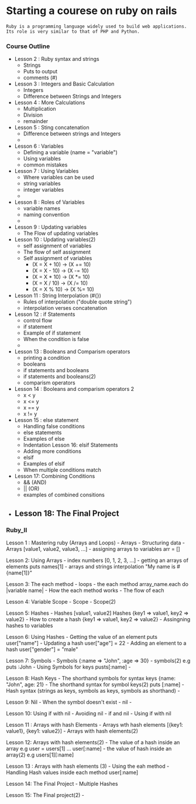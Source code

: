 # Starting a courese on ruby on rails
    Ruby is a programming language widely used to build web applications. Its role is very similar to that of PHP and Python.


### Course Outline
- Lesson 2 : Ruby syntax and strings
    -  Strings
    -  Puts to output
    -  comments (#)
- Lesson 3 : Integers and Basic Calculation
    -  Integers
    -  Difference between Strings and Integers
- Lesson 4 : More Calculations
    -  Multiplication
    -  Division
    -  remainder
- Lesson 5 : Sting concatenation
    -  Difference between strings and Integers
    -  
- Lesson 6 : Variables
    -  Defining a variable (name = "variable")
    -  Using variables
    -  common mistakes
- Lesson 7 : Using Variables 
    -  Where variables can be used
    -  string variables
    -  integer variables
    -  
- Lesson 8 : Roles of Variables 
    -  variable names
    -  naming convention
    -  
- Lesson 9 : Updating variables
    -  The Flow of updating variables
- Lesson 10 : Updating variables(2)
    -  self assignment of variables
    -  The flow of self assignment
    -  Self assignment of variables 
        -  (X = X + 10) -> (X += 10)
        -  (X = X - 10) -> (X -= 10)
        -  (X = X * 10) -> (X *= 10)
        -  (X = X / 10) -> (X /= 10)
        -  (X = X % 10) -> (X %= 10)
- Lesson 11 : String Interpolation (#{})
    -  Rules of interpolation ("double quote string")
    -  interpolation verses concatenation
- Lesson 12 : if Statements
    -  control flow
    -  if statement
    -  Example of if statement
    -  When the condition is false
    -  
- Lesson 13 : Booleans and Comparism operators
    -  printing a condition
    -  booleans
    -  if statements and booleans
    -  if statements and booleans(2)
    -  comparism operators
- Lesson 14 : Booleans and comparism operators 2
    -  x < y
    -  x <= y
    -  x == y
    -  x != y
- Lesson 15 : else statement
    -  Handling false conditions
    -  else statements
    - Examples of else
    -  Indentation
Lesson 16: elsif Statements
    -  Adding more conditions
    -  elsif
    -  Examples of elsif
    -  When multiple conditions match
- Lesson 17: Combining Conditions
    -  && (AND)
    -  || (OR)
    -  examples of combined consitions
- Lesson 18: The Final Project
    -  

### Ruby_II
Lesson 1 : Mastering ruby (Arrays and Loops)
    -  Arrays
    -  Structuring data
    -  Arrays [value1, value2, value3, ...]
    -  assigning arrays to variables arr = []

Lesson 2: Using Arrays
    -  index numbers [0, 1, 2, 3, ...]
    -  getting an arrays of elements puts names[1]
    -  arrays and strings interpolation "My name is #{name[1]}"

Lesson 3: The each method
    -  loops
    -  the each method array_name.each do  |variable name|
    -  How the each method works
    -  The flow of each

Lesson 4: Variable Scope
    -  Scope
    -  Scope(2)

Lesson 5: Hashes
    -  Hashes [value1, value2] Hashes {key1 => value1, key2 => value2}
    -  How to create a hash {key1 => value1, key2 => value2}
    -  Assingning hashes to variables 

Lesson 6: Using Hashes
    -  Getting the value of an element puts user["name"]
    -  Updating a hash user["age"] = 22
    -  Adding an element to a hash user["gender"] = "male"

Lesson 7: Symbols
    -  Symbols {:name => "John", :age => 30}
    -  symbols(2) e.g puts :John
    -  Using Symbols for keys pusts[:name]
    -  

Lesson 8: Hash Keys
    -  The shorthand symbols for syntax keys {name: "John", age: 21}
    -  The shorthand syntax for symbol keys(2) puts [:name]
    -  Hash syntax (strings as keys, symbols as keys, symbols as shorthand)
    -  

Lesson 9: Nil
    -  When the symbol doesn't exist
    -  nil
    -  

Lesson 10: Using if with nil
    -  Avoiding nil
    -  if and nil
    -  Using if with nil

Lesson 11 : Arrays with hash Elements
    -  Arrays wth hash elements [{key1: value1}, {key1: value2}]
    -  Arrays with hash elements(2)

Lesson 12: Arrays with hash elements(2)
    -  The value of a hash inside an array e.g user = users[1] ... user[:name]
    -  the value of hash inside an array(2) e.g users[1][:name]

Lesson 13 : Arrays with hash elements (3)
    -  Using the eah method
    -  Handling Hash values inside each method user[:name]

Lesson 14: The Final Project
    -  Multiple Hashes

Lesson 15: The Final project(2)
    -  